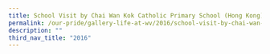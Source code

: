 ```yaml
---
title: School Visit by Chai Wan Kok Catholic Primary School (Hong Kong)
permalink: /our-pride/gallery-life-at-wv/2016/school-visit-by-chai-wan-kok-catholic-primary-school-hong-kong/
description: ""
third_nav_title: "2016"
---
```

